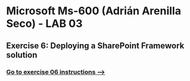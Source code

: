 # Microsoft Ms-600 (Adrián Arenilla Seco) - LAB 03


## Exercise 6: Deploying a SharePoint Framework solution
### [Go to exercise 06 instructions -->](07-Exercise-6-Deploying-a-SharePoint-Framework-solution.md)


